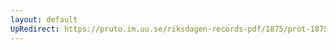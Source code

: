 ```yaml
---
layout: default
UpRedirect: https://pruto.im.uu.se/riksdagen-records-pdf/1875/prot-1875--fk--038/prot-1875--fk--038_000.pdf
---
```

